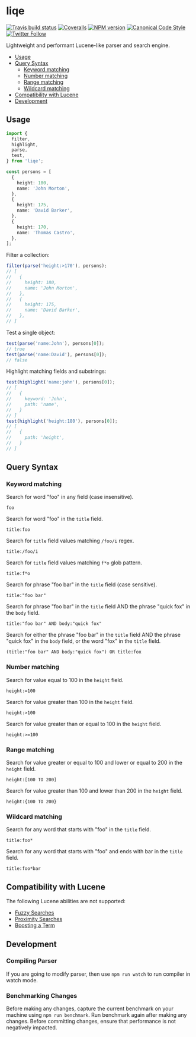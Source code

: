 # liqe

[![Travis build status](http://img.shields.io/travis/gajus/liqe/main.svg?style=flat-square)](https://app.travis-ci.com/github/gajus/liqe)
[![Coveralls](https://img.shields.io/coveralls/gajus/liqe.svg?style=flat-square)](https://coveralls.io/github/gajus/liqe)
[![NPM version](http://img.shields.io/npm/v/liqe.svg?style=flat-square)](https://www.npmjs.org/package/liqe)
[![Canonical Code Style](https://img.shields.io/badge/code%20style-canonical-blue.svg?style=flat-square)](https://github.com/gajus/canonical)
[![Twitter Follow](https://img.shields.io/twitter/follow/kuizinas.svg?style=social&label=Follow)](https://twitter.com/kuizinas)

Lightweight and performant Lucene-like parser and search engine.

* [Usage](#usage)
* [Query Syntax](#query-syntax)
  * [Keyword matching](#keyword-matching)
  * [Number matching](#number-matching)
  * [Range matching](#range-matching)
  * [Wildcard matching](#wildcard-matching)
* [Compatibility with Lucene](#compatibility-with-lucene)
* [Development](#development)

## Usage

```ts
import {
  filter,
  highlight,
  parse,
  test,
} from 'liqe';

const persons = [
  {
    height: 180,
    name: 'John Morton',
  },
  {
    height: 175,
    name: 'David Barker',
  },
  {
    height: 170,
    name: 'Thomas Castro',
  },
];
```

Filter a collection:

```ts
filter(parse('height:>170'), persons);
// [
//   {
//     height: 180,
//     name: 'John Morton',
//   },
//   {
//     height: 175,
//     name: 'David Barker',
//   },
// ]
```

Test a single object:

```ts
test(parse('name:John'), persons[0]);
// true
test(parse('name:David'), persons[0]);
// false
```

Highlight matching fields and substrings:

```ts
test(highlight('name:john'), persons[0]);
// [
//   {
//     keyword: 'John',
//     path: 'name',
//   }
// ]
test(highlight('height:180'), persons[0]);
// [
//   {
//     path: 'height',
//   }
// ]
```

## Query Syntax

### Keyword matching

Search for word "foo" in any field (case insensitive).

```
foo
```

Search for word "foo" in the `title` field.

```
title:foo
```

Search for `title` field values matching `/foo/i` regex.

```
title:/foo/i
```

Search for `title` field values matching `f*o` glob pattern.

```
title:f*o
```

Search for phrase "foo bar" in the `title` field (case sensitive).

```
title:"foo bar"
```

Search for phrase "foo bar" in the `title` field AND the phrase "quick fox" in the `body` field.

```
title:"foo bar" AND body:"quick fox"
```

Search for either the phrase "foo bar" in the `title` field AND the phrase "quick fox" in the `body` field, or the word "fox" in the `title` field.

```
(title:"foo bar" AND body:"quick fox") OR title:fox
```

### Number matching

Search for value equal to 100 in the `height` field.

```
height:=100
```

Search for value greater than 100 in the `height` field.

```
height:>100
```

Search for value greater than or equal to 100 in the `height` field.

```
height:>=100
```

### Range matching

Search for value greater or equal to 100 and lower or equal to 200 in the `height` field.

```
height:[100 TO 200]
```

Search for value greater than 100 and lower than 200 in the `height` field.

```
height:{100 TO 200}
```

### Wildcard matching

Search for any word that starts with "foo" in the `title` field.

```
title:foo*
```

Search for any word that starts with "foo" and ends with bar in the `title` field.

```
title:foo*bar
```

## Compatibility with Lucene

The following Lucene abilities are not supported:

* [Fuzzy Searches](https://lucene.apache.org/core/2_9_4/queryparsersyntax.html#Fuzzy%20Searches)
* [Proximity Searches](https://lucene.apache.org/core/2_9_4/queryparsersyntax.html#Proximity%20Searches)
* [Boosting a Term](https://lucene.apache.org/core/2_9_4/queryparsersyntax.html#Boosting%20a%20Term)

## Development

### Compiling Parser

If you are going to modify parser, then use `npm run watch` to run compiler in watch mode.

### Benchmarking Changes

Before making any changes, capture the current benchmark on your machine using `npm run benchmark`. Run benchmark again after making any changes. Before committing changes, ensure that performance is not negatively impacted.